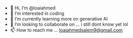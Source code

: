 - 👋 Hi, I’m @loaiahmed
- 👀 I’m interested in coding
- 🌱 I’m currently learning more on generative AI
- 💞️ I’m looking to collaborate on ... i still dont know yet lol
- 📫 How to reach me ... loaiahmedsalem9@gmail.com

<!---
loaiahmed/loaiahmed is a ✨ special ✨ repository because its `README.md` (this file) appears on your GitHub profile.
You can click the Preview link to take a look at your changes.
--->
